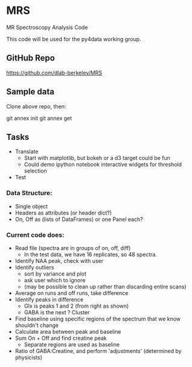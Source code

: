 MRS
===

MR Spectroscopy Analysis Code

This code will be used for the py4data working group.

## GitHub Repo

https://github.com/dlab-berkeley/MRS

## Sample data

Clone above repo, then:

git annex init <name for your local repo>
git annex get

## Tasks

 - Translate
   - Start with matplotlib, but bokeh or a d3 target could be fun
   - Could demo ipython notebook interactive widgets for threshold selection
 - Test

### Data Structure:

 - Single object
 - Headers as attributes (or header dict?)
 - On, Off as (lists of DataFrames) or one Panel each?

### Current code does:

 - Read file (spectra are in groups of on, off, diff)
   - In the test data, we have 16 replicates, so 48 spectra.
 - Identify NAA peak, check with user
 - Identify outliers
   - sort by variance and plot
   - ask user which to ignore
   - (may be possible to clean up rather than discarding entire scans)
 - Average on runs and off runs, take difference
 - Identify peaks in difference
   - Glx is peaks 1 and 2 (from right as shown)
   - GABA is the next ? Cluster
 - Find baseline using specific regions of the spectrum that we know shouldn't change
 - Calculate area between peak and baseline
 - Sum On + Off and find creatine peak
    - Separate regions are used as baseline
 - Ratio of GABA:Creatine, and perform 'adjustments' (determined by physicists)


